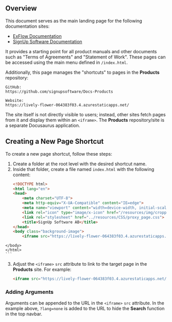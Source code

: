 ## Overview

This document serves as the main landing page for the following documentation sites:
- [ExFlow Documentation](https://docs.signupsoftware.com)
- [SignUp Software Documentation](https://docs.signupsoftware.com)

It provides a starting point for all product manuals and other documents such as "Terms of Agreements" and "Statement of Work". These pages can be accessed using the main menu defined in `/index.html`.

Additionally, this page manages the "shortcuts" to pages in the **Products** repository:
```
GitHub:
https://github.com/signupsoftware/Docs-Products

Website:
https://lively-flower-064383f03.4.azurestaticapps.net/
```

The site itself is not directly visible to users; instead, other sites fetch pages from it and display them within an `<iframe>`. The **Products** repository/site is a separate Docusaurus application.

## Creating a New Page Shortcut

To create a new page shortcut, follow these steps:

1. Create a folder at the root level with the desired shortcut name.
2. Inside that folder, create a file named `index.html` with the following content:
    ```html
    <!DOCTYPE html>
    <html lang="en">
    <head>
        <meta charset="UTF-8">
        <meta http-equiv="X-UA-Compatible" content="IE=edge">
        <meta name="viewport" content="width=device-width, initial-scale=1.0">
        <link rel="icon" type="image/x-icon" href="/resources/img/cropped-exflow-logo-icon-32x32.png">
        <link rel="stylesheet" href="../resources/CSS/proxy_page.css">
        <title>SignUp Software AB</title>    
    </head>
    <body class="background-image">
        <iframe src="https://lively-flower-064383f03.4.azurestaticapps.net/Agreements?lang=none" width="100%" height="100%" title="SignUp Software Agreements"></iframe>
<!--        <iframe src="https://thankful-ZZZwater-06a6c0b03.5.azurestaticapps.net/Agreements?lang=none" width="100%" height="100%" title="SignUp Software Agreements"></iframe> -->
    </body>
    </html>
    ```

3. Adjust the `<iframe>` `src` attribute to link to the target page in the **Products** site. For example:
    ```html
    <iframe src="https://lively-flower-064383f03.4.azurestaticapps.net/Agreements?lang=none" width="100%" height="100%" title="SignUp Software Agreements"></iframe>
    ```

### Adding Arguments

Arguments can be appended to the URL in the `<iframe>` `src` attribute. In the example above, `?lang=none` is added to the URL to hide the **Search** function in the top navbar.

